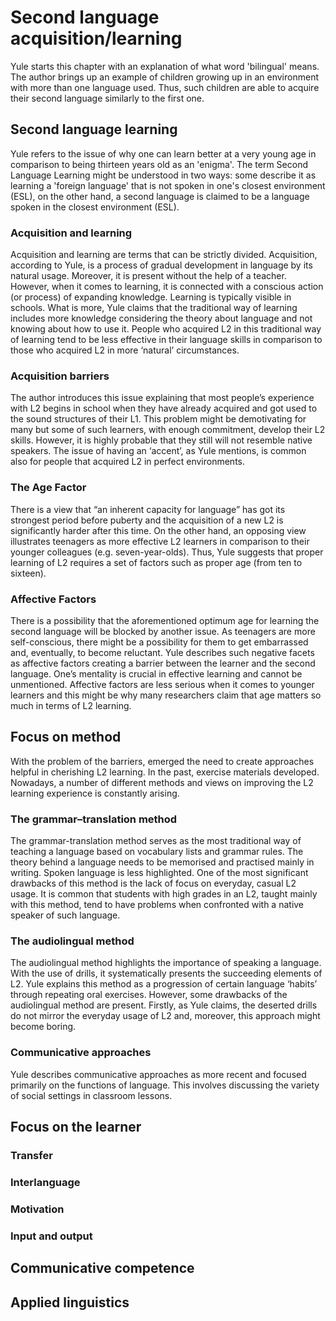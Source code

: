 # Second language acquisition/learning
Yule starts this chapter with an explanation of what word 'bilingual' means. The author brings up an example of children growing up in an environment with more than one language used. Thus, such children are able to acquire their second language similarly to the first one.

## Second language learning
Yule refers to the issue of why one can learn better at a very young age in comparison to being thirteen years old as an 'enigma'. The term Second Language Learning might be understood in two ways: some describe it as learning a 'foreign language' that is not spoken in one's closest environment (ESL), on the other hand, a second language is claimed to be a language spoken in the closest environment (ESL). 
### Acquisition and learning
Acquisition and learning are terms that can be strictly divided. Acquisition, according to Yule, is a process of gradual development in language by its natural usage. Moreover, it is present without the help of a teacher. However, when it comes to learning, it is connected with a conscious action (or process) of expanding knowledge. Learning is typically visible in schools.
What is more, Yule claims that the traditional way of learning includes more knowledge considering the theory about language and not knowing about how to use it. People who acquired L2 in this traditional way of learning tend to be less effective in their language skills in comparison to those who acquired L2 in more ‘natural’ circumstances.
### Acquisition barriers
The author introduces this issue explaining that most people’s experience with L2 begins in school when they have already acquired and got used to the sound structures of their L1. This problem might be demotivating for many but some of such learners, with enough commitment, develop their L2 skills. However, it is highly probable that they still will not resemble native speakers. The issue of having an ‘accent’, as Yule mentions, is common also for people that acquired L2 in perfect environments.
### The Age Factor
There is a view that “an inherent capacity for language” has got its strongest period before puberty and the acquisition of a new L2 is significantly harder after this time. On the other hand, an opposing view illustrates teenagers as more effective L2 learners in comparison to their younger colleagues (e.g. seven-year-olds). Thus, Yule suggests that proper learning of L2 requires a set of factors such as proper age (from ten to sixteen).
### Affective Factors
There is a possibility that the aforementioned optimum age for learning the second language will be blocked by another issue. As teenagers are more self-conscious, there might be a possibility for them to get embarrassed and, eventually, to become reluctant. Yule describes such negative facets as affective factors creating a barrier between the learner and the second language. One’s mentality is crucial in effective learning and cannot be unmentioned. Affective factors are less serious when it comes to younger learners and this might be why many researchers claim that age matters so much in terms of L2 learning.
## Focus on method
With the problem of the barriers, emerged the need to create approaches helpful in cherishing L2 learning. In the past, exercise materials developed. Nowadays, a number of different methods and views on improving the L2 learning experience is constantly arising.
### The grammar–translation method
The grammar-translation method serves as the most traditional way of teaching a language based on vocabulary lists and grammar rules. The theory behind a language needs to be memorised and practised mainly in writing. Spoken language is less highlighted. One of the most significant drawbacks of this method is the lack of focus on everyday, casual L2 usage. It is common that students with high grades in an L2, taught mainly with this method, tend to have problems when confronted with a native speaker of such language. 
### The audiolingual method
The audiolingual method highlights the importance of speaking a language. With the use of drills, it systematically presents the succeeding elements of L2. Yule explains this method as a progression of certain language ‘habits’ through repeating oral exercises. However, some drawbacks of the audiolingual method are present. Firstly, as Yule claims, the deserted drills do not mirror the everyday usage of L2 and, moreover, this approach might become boring.   
### Communicative approaches
Yule describes communicative approaches as more recent and focused primarily on the functions of language. This involves discussing the variety of social settings in classroom lessons.
## Focus on the learner

### Transfer

### Interlanguage

### Motivation

### Input and output


## Communicative competence


## Applied linguistics